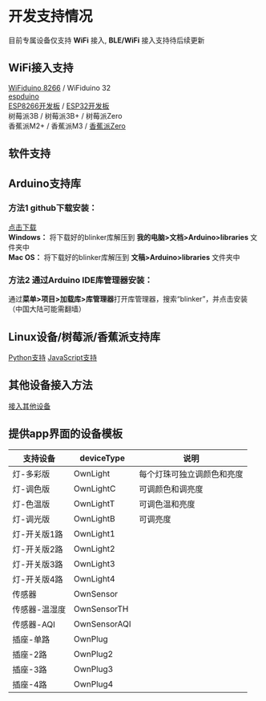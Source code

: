 # 开发支持情况
目前专属设备仅支持 **WiFi** 接入, **BLE/WiFi** 接入支持待后续更新  

## WiFi接入支持  
[WiFiduino 8266](https://s.click.taobao.com/0vofiRw) / WiFiduino 32  
[espduino](https://s.click.taobao.com/otmfiRw)  
[ESP8266开发板](https://s.click.taobao.com/H9baiRw) / [ESP32开发板](https://s.click.taobao.com/3aIdiRw)  
树莓派3B / 树莓派3B+ / 树莓派Zero  
香蕉派M2+ / 香蕉派M3 / [香蕉派Zero](https://item.taobao.com/item.htm?id=561318574034)  

## 软件支持  
## Arduino支持库  
### 方法1 github下载安装：  
[点击下载](https://github.com/blinker-iot/blinker-library/archive/master.zip)  
**Windows：** 将下载好的blinker库解压到 **我的电脑>文档>Arduino>libraries** 文件夹中  
**Mac OS：** 将下载好的blinker库解压到 **文稿>Arduino>libraries** 文件夹中  

### 方法2 通过Arduino IDE库管理器安装：
通过**菜单>项目>加载库>库管理器**打开库管理器，搜索“blinker”，并点击安装（中国大陆可能需翻墙）  

## Linux设备/树莓派/香蕉派支持库  
[Python支持](?file=003-硬件开发/03-Python支持 "Python支持")
[JavaScript支持](?file=003-硬件开发/04-JavaScript支持 "JavaScript支持") 

## 其他设备接入方法  
[接入其他设备](?file=003-硬件开发/09-接入其他设备 "接入其他设备")  

## 提供app界面的设备模板  

| 支持设备      | deviceType   | 说明                       |
| ------------- | ------------ | -------------------------- |
| 灯-多彩版     | OwnLight     | 每个灯珠可独立调颜色和亮度 |
| 灯-调色版     | OwnLightC    | 可调颜色和调亮度           |
| 灯-色温版     | OwnLightT    | 可调色温和亮度             |
| 灯-调光版     | OwnLightB    | 可调亮度                   |
| 灯-开关版1路  | OwnLight1    |                            |
| 灯-开关版2路  | OwnLight2    |                            |
| 灯-开关版3路  | OwnLight3    |                            |
| 灯-开关版4路  | OwnLight4    |                            |
| 传感器        | OwnSensor    |                            |
| 传感器-温湿度 | OwnSensorTH  |                            |
| 传感器-AQI    | OwnSensorAQI |                            |
| 插座-单路     | OwnPlug      |                            |
| 插座-2路      | OwnPlug2     |                            |
| 插座-3路      | OwnPlug3     |                            |
| 插座-4路      | OwnPlug4     |                            |